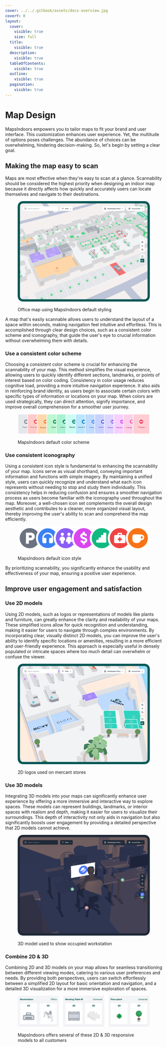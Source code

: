 ```yaml
---
cover: ../../.gitbook/assets/docs-overview.jpg
coverY: 0
layout:
  cover:
    visible: true
    size: full
  title:
    visible: true
  description:
    visible: true
  tableOfContents:
    visible: true
  outline:
    visible: true
  pagination:
    visible: true
---
```


# Map Design

MapsIndoors empowers you to tailor maps to fit your brand and user interface. This customization enhances user experience. Yet, the multitude of options poses challenges. The abundance of choices can be overwhelming, hindering decision-making. So, let's begin by setting a clear goal.

## Making the map easy to scan <a href="#how-to-make-a-map-fast-and-easy-to-absorb" id="how-to-make-a-map-fast-and-easy-to-absorb"></a>

Maps are most effective when they're easy to scan at a glance. Scannability should be considered the highest priority when designing an indoor map because it directly affects how quickly and accurately users can locate themselves and navigate to their destinations.&#x20;

<figure><img src="../../.gitbook/assets/scanability.png" alt=""><figcaption><p>Office map using MapsIndoors default styling</p></figcaption></figure>

A map that's easily scannable allows users to understand the layout of a space within seconds, making navigation feel intuitive and effortless. This is accomplished through clear design choices, such as a consistent color scheme and iconography, that guide the user's eye to crucial information without overwhelming them with details.

### Use a consistent color scheme <a href="#icons" id="icons"></a>

Choosing a consistent color scheme is crucial for enhancing the scannability of your map. This method simplifies the visual experience, allowing users to quickly identify different sections, landmarks, or points of interest based on color coding. Consistency in color usage reduces cognitive load, providing a more intuitive navigation experience. It also aids in reinforcing brand identity, as users begin to associate certain colors with specific types of information or locations on your map. When colors are used strategically, they can direct attention, signify importance, and improve overall comprehension for a smoother user journey.

<figure><img src="../../.gitbook/assets/colors (1).png" alt=""><figcaption><p>MapsIndoors default color scheme</p></figcaption></figure>

### Use consistent iconography <a href="#colors" id="colors"></a>

Using a consistent icon style is fundamental to enhancing the scannability of your map. Icons serve as visual shorthand, conveying important information and functions with simple imagery. By maintaining a unified style, users can quickly recognize and understand what each icon represents without needing to stop and study them individually. This consistency helps in reducing confusion and ensures a smoother navigation process as users become familiar with the iconography used throughout the map. Moreover, a well-chosen icon set complements the overall design aesthetic and contributes to a cleaner, more organized visual layout, thereby improving the user's ability to scan and comprehend the map efficiently.

<figure><img src="../../.gitbook/assets/icons.png" alt="" width="563"><figcaption><p>MapsIndoors default icon style</p></figcaption></figure>

By prioritizing scannability, you significantly enhance the usability and effectiveness of your map, ensuring a positive user experience.

## Improve user engagement and satisfaction <a href="#how-to-improve-user-engagement-and-satisfaction-even-more" id="how-to-improve-user-engagement-and-satisfaction-even-more"></a>

### Use 2D models <a href="#id-2d-models" id="id-2d-models"></a>

Using 2D models, such as logos or representations of models like plants and furniture, can greatly enhance the clarity and readability of your maps. These simplified icons allow for quick recognition and understanding, making it easier for users to navigate through complex environments. By incorporating clear, visually distinct 2D models, you can improve the user's ability to identify specific locations or amenities, resulting in a more efficient and user-friendly experience. This approach is especially useful in densely populated or intricate spaces where too much detail can overwhelm or confuse the viewer.

<figure><img src="../../.gitbook/assets/2dmodels.png" alt=""><figcaption><p>2D logos used on mercant stores</p></figcaption></figure>

### Use 3D models <a href="#id-3d-models" id="id-3d-models"></a>

Integrating 3D models into your maps can significantly enhance user experience by offering a more immersive and interactive way to explore spaces. These models can represent buildings, landmarks, or interior spaces with realism and depth, making it easier for users to visualize their surroundings. This depth of interactivity not only aids in navigation but also significantly boosts user engagement by providing a detailed perspective that 2D models cannot achieve.&#x20;

<figure><img src="../../.gitbook/assets/3dmodel (2).png" alt=""><figcaption><p>3D model used to show occupied workstation</p></figcaption></figure>

### Combine 2D & 3D <a href="#id-3d-models" id="id-3d-models"></a>

Combining 2D and 3D models on your map allows for seamless transitioning between different viewing modes, catering to various user preferences and needs. By providing both perspectives, users can switch effortlessly between a simplified 2D layout for basic orientation and navigation, and a detailed 3D visualization for a more immersive exploration of spaces.

<figure><img src="../../.gitbook/assets/moedls (1).png" alt=""><figcaption><p>MapsIndoors offers several of these 2D &#x26; 3D responsive models to all customers</p></figcaption></figure>
